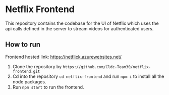 # Netflix Frontend

This repository contains the codebase for the UI of Netflix which uses the api calls defined in the server to stream videos for authenticated users.

## How to run

Frontend hosted link: https://netflick.azurewebsites.net/

1. Clone the repository by `https://github.com/Cldc-Team30/netflix-frontend.git`
2. Cd into the repository `cd netflix-frontend` and run `npm i` to install all the node packages.
3. Run `npm start` to run the frontend.
